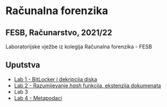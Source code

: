 # Računalna forenzika
## FESB, Računarstvo, 2021/22
Laboratorijske vježbe iz kolegija Računalna forenzika - FESB
## Uputstva
- [Lab 1 - BitLocker i dekripcija diska](Lab1/README.md)
- [Lab 2 - Razumijevanje *hash* funkcija, ekstenzija dokumenata](Lab2/README.md)
- Lab 3
- [Lab 4 - Metapodaci](Lab4/README.md)
